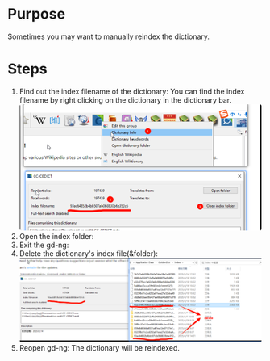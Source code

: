 # Purpose

Sometimes you may want to manually reindex the dictionary.


# Steps

1. Find out the index filename of the dictionary:
   You can find the index filename by right clicking on the dictionary in the dictionary bar.
   ![alt text](reindex-step.png)
2. Open the index folder:
3. Exit the gd-ng:
4. Delete the dictionary's index file(&folder):
   ![alt text](delete-index.png)
5. Reopen gd-ng:
   The dictionary will be reindexed.
